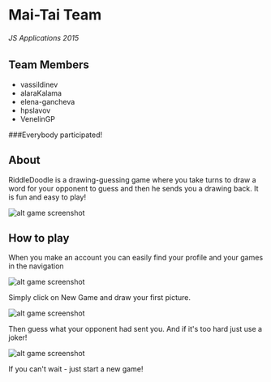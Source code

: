 # Mai-Tai Team
###### JS Applications 2015

## Team Members
* vassildinev
* alaraKalama
* elena-gancheva
* hpslavov
* VenelinGP


###Everybody participated!

## About
RiddleDoodle is a drawing-guessing game where you take turns to draw a word for your opponent to guess and then he sends you a drawing back. It is fun
and easy to play!

![alt game screenshot](http://prikachi.com/images/594/8337594B.jpg "Log in")

## How to play
When you make an account you can easily find your profile and your games in the navigation

![alt game screenshot](http://prikachi.com/images/595/8337595S.jpg "User Profile")

Simply click on New Game and draw your first picture.

![alt game screenshot](http://prikachi.com/images/597/8337597q.jpg "Pesho")

Then guess what your opponent had sent you. And if it's too hard just use a joker!

![alt game screenshot](http://prikachi.com/images/610/8337610W.jpg "Guessing")

If you can't wait - just start a new game!


